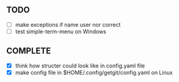 ## TODO
- [ ] make exceptions if name user nor correct
- [ ] test simple-term-menu on Windows

## COMPLETE
- [x] think how structer could look like in config.yaml file
- [x] make config file in $HOME/.config/getgit/config.yaml on Linux
